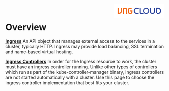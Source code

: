 <div style="float: right;"><img src="../../../images/01.png" width="160px" /></div><br>

# Overview

[**Ingress**](https://kubernetes.io/docs/concepts/services-networking/ingress/) An API object that manages external access to the services in a cluster, typically HTTP. Ingress may provide load balancing, SSL termination and name-based virtual hosting.

[**Ingress Controllers**](https://kubernetes.io/docs/concepts/services-networking/ingress-controllers/) In order for the Ingress resource to work, the cluster must have an ingress controller running. Unlike other types of controllers which run as part of the kube-controller-manager binary, Ingress controllers are not started automatically with a cluster. Use this page to choose the ingress controller implementation that best fits your cluster.
